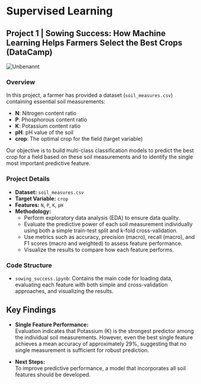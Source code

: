 # Supervised Learning 
## Project 1 | Sowing Success: How Machine Learning Helps Farmers Select the Best Crops (DataCamp)

![Unbenannt](https://github.com/user-attachments/assets/d3f6f2ca-471b-4f84-ac8f-51b95377d17a)

### Overview

In this project, a farmer has provided a dataset (`soil_measures.csv`) containing essential soil measurements:
- **N**: Nitrogen content ratio
- **P**: Phosphorous content ratio
- **K**: Potassium content ratio
- **pH**: pH value of the soil
- **crop**: The optimal crop for the field (target variable)

Our objective is to build multi-class classification models to predict the best crop for a field based on these soil measurements and to identify the single most important predictive feature.

### Project Details

- **Dataset:** `soil_measures.csv`
- **Target Variable:** `crop`
- **Features:** `N`, `P`, `K`, `pH`
- **Methodology:**
  - Perform exploratory data analysis (EDA) to ensure data quality.
  - Evaluate the predictive power of each soil measurement individually using both a simple train-test split and k-fold cross-validation.
  - Use metrics such as accuracy, precision (macro), recall (macro), and F1 scores (macro and weighted) to assess feature performance.
  - Visualize the results to compare how each feature performs.

### Code Structure

- `sowing_success.ipynb`: Contains the main code for loading data, evaluating each feature with both simple and cross-validation approaches, and visualizing the results.

## Key Findings

- **Single Feature Performance:**  
  Evaluation indicates that Potassium (K) is the strongest predictor among the individual soil measurements. However, even the best single feature achieves a mean accuracy of approximately 29%, suggesting that no single measurement is sufficient for robust prediction.

- **Next Steps:**  
  To improve predictive performance, a model that incorporates all soil features should be developed.
